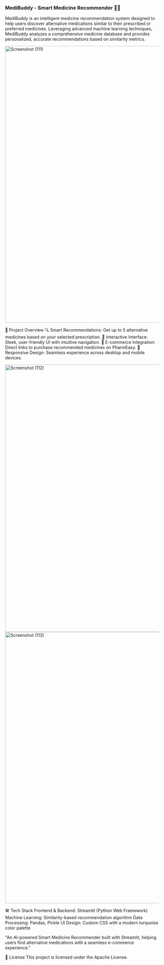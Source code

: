 
### MediBuddy - Smart Medicine Recommender 🏥💊

MediBuddy is an intelligent medicine recommendation system designed to help users discover alternative medications similar to their prescribed or preferred medicines. Leveraging advanced machine learning techniques, MediBuddy analyzes a comprehensive medicine database and provides personalized, accurate recommendations based on similarity metrics.


<img width="1920" height="907" alt="Screenshot (111)" src="https://github.com/user-attachments/assets/d605f51e-0bc6-4db7-b63b-f113bafae5c2" />


🚀 Project Overview
  🔍 Smart Recommendations: Get up to 5 alternative medicines based on your selected prescription.
  🎯 Interactive Interface: Sleek, user-friendly UI with intuitive navigation.
  🛒 E-commerce Integration: Direct links to purchase recommended medicines on PharmEasy.
  📱 Responsive Design: Seamless experience across desktop and mobile devices.

  <img width="1920" height="876" alt="Screenshot (112)" src="https://github.com/user-attachments/assets/8472767d-f1a2-4de9-a5bd-2f479a4ed37c" />


<img width="1920" height="889" alt="Screenshot (113)" src="https://github.com/user-attachments/assets/ec3c4372-8005-46f3-b12a-2176237f6199" />


🛠️ Tech Stack
  Frontend & Backend: Streamlit (Python Web Framework)
  Machine Learning: Similarity-based recommendation algorithm
  Data Processing: Pandas, Pickle
  UI Design: Custom CSS with a modern turquoise color palette







"An AI-powered Smart Medicine Recommender built with Streamlit, helping users find alternative medications with a seamless e-commerce experience."

📜 License
This project is licensed under the Apache License.
